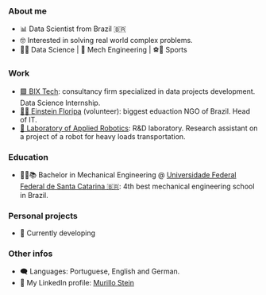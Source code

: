 ### About me

- 📊 Data Scientist from Brazil 🇧🇷
- 🤓 Interested in solving real world complex problems. 
- 👨‍💻 Data Science | 🦾 Mech Engineering | ⚽🤼 Sports 

### Work

- [🟪 BIX Tech](https://www.bix-tech.com//): consultancy firm specialized in data projects development. Data Science Internship.
- [👨‍🏫 Einstein Floripa](https://einsteinfloripa.com.br/) (volunteer): biggest eduaction NGO of Brazil. Head of IT. 
- [🤖 Laboratory of Applied Robotics](https://robotica.ufsc.br/en/): R&D laboratory. Research assistant on a project of a robot for heavy loads transportation.

### Education

- 🧑‍🎓📚 Bachelor in Mechanical Engineering  @ [Universidade Federal Federal de Santa Catarina 🇧🇷](https://en.ufsc.br/): 4th best mechanical engineering school in Brazil.

### Personal projects
- 💬 Currently developing 

### Other infos
- 🗨️ Languages: Portuguese, English and German.
- 👥 My LinkedIn profile: [Murillo Stein](https://www.linkedin.com/in/murillo-stein/)
